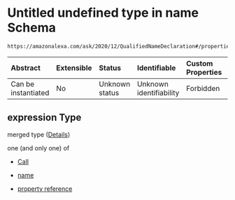 # Untitled undefined type in name Schema

```txt
https://amazonalexa.com/ask/2020/12/QualifiedNameDeclaration#/properties/expression
```



| Abstract            | Extensible | Status         | Identifiable            | Custom Properties | Additional Properties | Access Restrictions | Defined In                                                                                           |
| :------------------ | :--------- | :------------- | :---------------------- | :---------------- | :-------------------- | :------------------ | :--------------------------------------------------------------------------------------------------- |
| Can be instantiated | No         | Unknown status | Unknown identifiability | Forbidden         | Allowed               | none                | [QualifiedNameDeclaration.json*](../../schemas/QualifiedNameDeclaration.json "open original schema") |

## expression Type

merged type ([Details](qualifiednamedeclaration-properties-expression.md))

one (and only one) of

*   [Call](actiondeclaration-properties-annotations-call.md "check type definition")

*   [name](arguments-definitions-arg-expression-oneof-name.md "check type definition")

*   [property reference](arguments-definitions-arg-expression-oneof-property-reference.md "check type definition")
